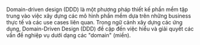 Domain-driven design (DDD) là một phương pháp thiết kế phần mềm tập trung vào việc xây dựng các mô hình phần mềm dựa trên những business thực tế và các use cases liên quan. Trong ngữ cảnh xây dựng các ứng dụng, Domain-Driven Design (DDD) đề cập đến việc hiểu và giải quyết các vấn đề nghiệp vụ dưới dạng các "domain" (miền). 